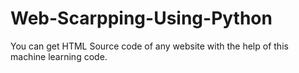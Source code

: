 # Web-Scarpping-Using-Python
You can get HTML Source code of any website with the help of this machine learning code. 
